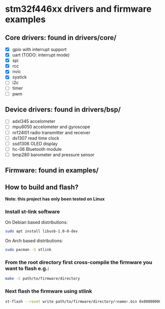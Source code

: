 # stm32f446xx drivers and firmware examples

## Core drivers: found in drivers/core/
- [x] gpio with interrupt support
- [x] uart (TODO: interrupt mode)
- [x] spi
- [x] rcc
- [x] nvic
- [x] systick
- [ ] i2c
- [ ] timer
- [ ] pwm

## Device drivers: found in drivers/bsp/
- [ ] adxl345 accelometer
- [ ] mpu6050 accelometer and gyroscope
- [ ] nrf24l01 radio transmitter and receiver
- [ ] ds1307 read time clock
- [ ] ssd1306 OLED display
- [ ] hc-06 Bluetooth module
- [ ] bmp280 barometer and pressure sensor

## Firmware: found in examples/

## How to build and flash?
**Note: this project has only been tested on Linux**

### Install st-link software
On Debian based distributions:
```sh
sudo apt install libusb-1.0-0-dev
```
On Arch based distributions:
```sh
sudo pacman -S stlink
```

### From the root directory first cross-compile the firmware you want to flash e.g.:
```sh
make -C path/to/firmware/directory
```

### Next flash the firmware using stlink
```sh
st-flash --reset write path/to/firmware/directory/<name>.bin 0x08000000
```
